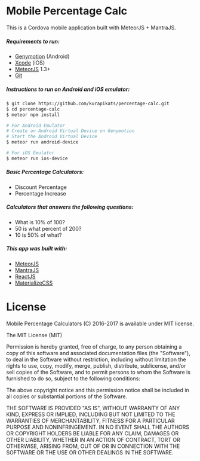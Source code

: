 # Mobile Percentage Calc

This is a Cordova mobile application built with MeteorJS + MantraJS.

##### Requirements to run:

* [Genymotion](https://www.genymotion.com/) (Android)
* [Xcode](https://developer.apple.com/xcode/) (iOS)
* [MeteorJS](https://www.meteor.com/) 1.3+
* [Git](https://git-scm.com/)

##### Instructions to run on Android and iOS emulator:

```sh
$ git clone https://github.com/kurapikats/percentage-calc.git
$ cd percentage-calc
$ meteor npm install

# For Android Emulator
# Create an Android Virtual Device on Genymotion
# Start the Android Virtual Device
$ meteor run android-device

# For iOS Emulator
$ meteor run ios-device

```

##### Basic Percentage Calculators:

* Discount Percentage
* Percentage Increase

##### Calculators that answers the following questions:

* What is 10% of 100?
* 50 is what percent of 200?
* 10 is 50% of what?

##### This app was built with:

* [MeteorJS](https://www.meteor.com/)
* [MantraJS](http://mantrajs.com/)
* [ReactJS](https://facebook.github.io/react/)
* [MaterializeCSS](http://materializecss.com/)

# License

Mobile Percentage Calculators (C) 2016-2017 is available under MIT license.

The MIT License (MIT)

Permission is hereby granted, free of charge, to any person obtaining a copy of this software and associated documentation files (the "Software"), to deal in the Software without restriction, including without limitation the rights to use, copy, modify, merge, publish, distribute, sublicense, and/or sell copies of the Software, and to permit persons to whom the Software is furnished to do so, subject to the following conditions:

The above copyright notice and this permission notice shall be included in all copies or substantial portions of the Software.

THE SOFTWARE IS PROVIDED "AS IS", WITHOUT WARRANTY OF ANY KIND, EXPRESS OR IMPLIED, INCLUDING BUT NOT LIMITED TO THE WARRANTIES OF MERCHANTABILITY, FITNESS FOR A PARTICULAR PURPOSE AND NONINFRINGEMENT. IN NO EVENT SHALL THE AUTHORS OR COPYRIGHT HOLDERS BE LIABLE FOR ANY CLAIM, DAMAGES OR OTHER LIABILITY, WHETHER IN AN ACTION OF CONTRACT, TORT OR OTHERWISE, ARISING FROM, OUT OF OR IN CONNECTION WITH THE SOFTWARE OR THE USE OR OTHER DEALINGS IN THE SOFTWARE.
